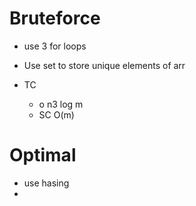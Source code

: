 # Bruteforce 
- use 3 for loops
 
- Use set to store unique elements of arr

- TC
  - o n3 log m 
  - SC O(m)

# Optimal 
- use hasing
- 
